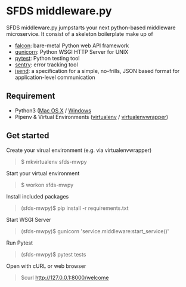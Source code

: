 # SFDS middleware.py
SFDS middleware.py jumpstarts your next python-based middleware microservice. It consist of a skeleton boilerplate make up of
* [falcon](https://falconframework.org/): bare-metal Python web API framework 
* [gunicorn](https://gunicorn.org/): Python WSGI HTTP Server for UNIX
* [pytest](https://docs.pytest.org/en/latest/): Python testing tool 
* [sentry](https://sentry.io/): error tracking tool
* [jsend](https://github.com/omniti-labs/jsend):  a specification for a simple, no-frills, JSON based format for application-level communication

## Requirement
* Python3 
([Mac OS X](https://docs.python-guide.org/starting/install3/osx/) / [Windows](https://www.stuartellis.name/articles/python-development-windows/)
* Pipenv & Virtual Environments ([virtualenv](https://docs.python-guide.org/dev/virtualenvs/#virtualenvironments-ref) / [virtualenvwrapper](https://virtualenvwrapper.readthedocs.io/en/latest/))

## Get started

Create your virual environment (e.g. via virtualenvwrapper)
> $ mkvirtualenv sfds-mwpy

Start your virtual environment 
> $ workon sfds-mwpy

Install included packages
> (sfds-mwpy)$ pip install -r requirements.txt

Start WSGI Server
> (sfds-mwpy)$ gunicorn 'service.middleware:start_service()'

Run Pytest
> (sfds-mwpy)$ pytest tests

Open with cURL or web browser
> $curl http://127.0.0.1:8000/welcome



